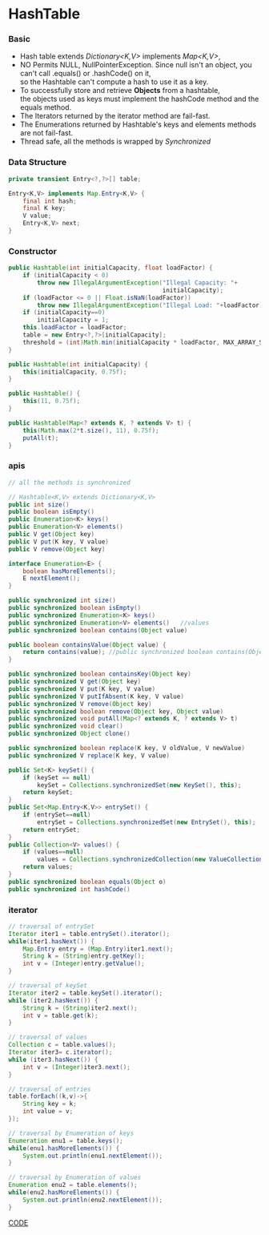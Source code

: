 # HashTable

### Basic

* Hash table extends *Dictionary<K,V>* implements *Map<K,V>*,
* NO Permits NULL, NullPointerException.
    Since null isn't an object, you can't call .equals() or .hashCode() on it, <br>
    so the Hashtable can't compute a hash to use it as a key.
* To successfully store and retrieve **Objects** from a hashtable,<br>
    the objects used as keys must implement the hashCode method and the equals method.
* The Iterators returned by the iterator method are fail-fast.
* The Enumerations returned by Hashtable's keys and elements methods are not fail-fast.
* Thread safe, all the methods is wrapped by *Synchronized*


### Data Structure

```java
private transient Entry<?,?>[] table;

Entry<K,V> implements Map.Entry<K,V> {
    final int hash;
    final K key;
    V value;
    Entry<K,V> next;
}
```


### Constructor

```java
public Hashtable(int initialCapacity, float loadFactor) {
    if (initialCapacity < 0)
        throw new IllegalArgumentException("Illegal Capacity: "+
                                           initialCapacity);
    if (loadFactor <= 0 || Float.isNaN(loadFactor))
        throw new IllegalArgumentException("Illegal Load: "+loadFactor);
    if (initialCapacity==0)
        initialCapacity = 1;
    this.loadFactor = loadFactor;
    table = new Entry<?,?>[initialCapacity];
    threshold = (int)Math.min(initialCapacity * loadFactor, MAX_ARRAY_SIZE + 1);
}

public Hashtable(int initialCapacity) {
    this(initialCapacity, 0.75f);
}

public Hashtable() {
    this(11, 0.75f);
}

public Hashtable(Map<? extends K, ? extends V> t) {
    this(Math.max(2*t.size(), 11), 0.75f);
    putAll(t);
}
```


### apis

```java
// all the methods is synchronized

// Hashtable<K,V> extends Dictionary<K,V>
public int size()
public boolean isEmpty()
public Enumeration<K> keys()
public Enumeration<V> elements()
public V get(Object key)
public V put(K key, V value)
public V remove(Object key)

interface Enumeration<E> {
    boolean hasMoreElements();
    E nextElement();
}

public synchronized int size()
public synchronized boolean isEmpty()
public synchronized Enumeration<K> keys()
public synchronized Enumeration<V> elements()   //values
public synchronized boolean contains(Object value)

public boolean containsValue(Object value) {
    return contains(value); //public synchronized boolean contains(Object value)
}

public synchronized boolean containsKey(Object key) 
public synchronized V get(Object key)
public synchronized V put(K key, V value)
public synchronized V putIfAbsent(K key, V value)
public synchronized V remove(Object key)
public synchronized boolean remove(Object key, Object value)
public synchronized void putAll(Map<? extends K, ? extends V> t)
public synchronized void clear()
public synchronized Object clone()

public synchronized boolean replace(K key, V oldValue, V newValue)
public synchronized V replace(K key, V value) 

public Set<K> keySet() {
    if (keySet == null)
        keySet = Collections.synchronizedSet(new KeySet(), this);
    return keySet;
}
public Set<Map.Entry<K,V>> entrySet() {
    if (entrySet==null)
        entrySet = Collections.synchronizedSet(new EntrySet(), this);
    return entrySet;
}
public Collection<V> values() {
    if (values==null)
        values = Collections.synchronizedCollection(new ValueCollection(), this);
    return values;
}
public synchronized boolean equals(Object o)
public synchronized int hashCode() 
```


### iterator

```java
// traversal of entrySet
Iterator iter1 = table.entrySet().iterator();
while(iter1.hasNext()) {
    Map.Entry entry = (Map.Entry)iter1.next();
    String k = (String)entry.getKey();
    int v = (Integer)entry.getValue();
}

// traversal of keySet
Iterator iter2 = table.keySet().iterator();
while (iter2.hasNext()) {
    String k = (String)iter2.next();
    int v = table.get(k);
}

// traversal of values
Collection c = table.values();
Iterator iter3= c.iterator();
while (iter3.hasNext()) {
    int v = (Integer)iter3.next();
}

// traversal of entries
table.forEach((k,v)->{
    String key = k;
    int value = v;
});

// traversal by Enumeration of keys
Enumeration enu1 = table.keys();
while(enu1.hasMoreElements()) {
    System.out.println(enu1.nextElement());
}

// traversal by Enumeration of values
Enumeration enu2 = table.elements();
while(enu2.hasMoreElements()) {
    System.out.println(enu2.nextElement());
}
```



[CODE](https://github.com/guyc1812/Tony/blob/master/src/main/java/com/avengers/tony/JavaBasic/collection/map/hashTable/code)

